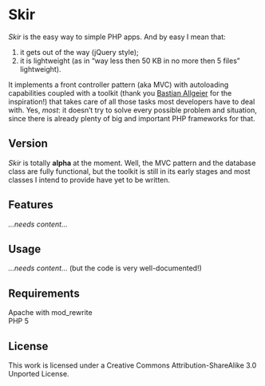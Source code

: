 # Skir

*Skir* is the easy way to simple PHP apps. And by easy I mean that:

1. it gets out of the way (jQuery style);
2. it is lightweight (as in “way less then 50 KB in no more then 5 files” lightweight).

It implements a front controller pattern (aka MVC) with autoloading capabilities coupled with a toolkit (thank you
[Bastian Allgeier](http://getkirby.com/home) for the inspiration!) that takes care of all those tasks most developers have
to deal with. Yes, *most*: it doesn’t try to solve every possible problem and situation, since there is already plenty of
big and important PHP frameworks for that.

## Version

*Skir* is totally **alpha** at the moment. Well, the MVC pattern and the database class are fully functional, but the
toolkit is still in its early stages and most classes I intend to provide have yet to be written.

## Features

_...needs content..._

## Usage

_...needs content..._ (but the code is very well-documented!)

## Requirements

Apache with mod_rewrite  
PHP 5

## License

This work is licensed under a Creative Commons Attribution-ShareAlike 3.0 Unported License.
